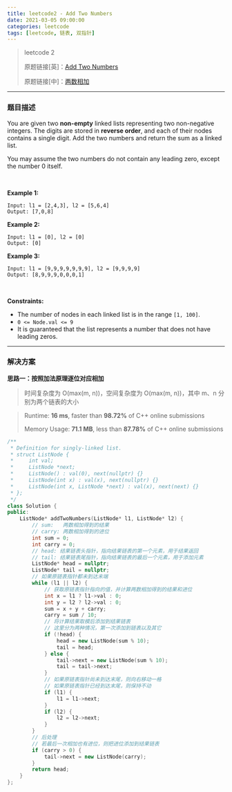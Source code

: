 ```yaml
---
title: leetcode2 - Add Two Numbers
date: 2021-03-05 09:00:00
categories: leetcode
tags: [leetcode, 链表, 双指针]
---
```


> leetcode 2
>
> 原题链接[英]：[Add Two Numbers](https://leetcode.com/problems/add-two-numbers/)
>
> 原题链接[中]：[两数相加](https://leetcode-cn.com/problems/add-two-numbers/)

<!--more-->

------

### 题目描述

You are given two **non-empty** linked lists representing two non-negative integers. The digits are stored in **reverse order**, and each of their nodes contains a single digit. Add the two numbers and return the sum as a linked list.

You may assume the two numbers do not contain any leading zero, except the number 0 itself.

<br/>

**Example 1:**

```
Input: l1 = [2,4,3], l2 = [5,6,4]
Output: [7,0,8]
```

**Example 2:**

```
Input: l1 = [0], l2 = [0]
Output: [0]
```

**Example 3:**

```
Input: l1 = [9,9,9,9,9,9,9], l2 = [9,9,9,9]
Output: [8,9,9,9,0,0,0,1]
```

 <br/>

**Constraints:**

- The number of nodes in each linked list is in the range `[1, 100]`.
- `0 <= Node.val <= 9`
- It is guaranteed that the list represents a number that does not have leading zeros.

---

### 解决方案

**思路一：按照加法原理逐位对应相加**

> 时间复杂度为 O(max(m, n))，空间复杂度为 O(max(m, n))，其中 m、n 分别为两个链表的大小

> Runtime: **16 ms**, faster than **98.72%** of C++ online submissions
>
> Memory Usage: **71.1 MB**, less than **87.78%** of C++ online submissions

```c++
/**
 * Definition for singly-linked list.
 * struct ListNode {
 *     int val;
 *     ListNode *next;
 *     ListNode() : val(0), next(nullptr) {}
 *     ListNode(int x) : val(x), next(nullptr) {}
 *     ListNode(int x, ListNode *next) : val(x), next(next) {}
 * };
 */
class Solution {
public:
    ListNode* addTwoNumbers(ListNode* l1, ListNode* l2) {
        // sum:   两数相加得到的结果
        // carry: 两数相加得到的进位
        int sum = 0;
        int carry = 0;
        // head: 结果链表头指针，指向结果链表的第一个元素，用于结果返回
        // tail: 结果链表尾指针，指向结果链表的最后一个元素，用于添加元素
        ListNode* head = nullptr;
        ListNode* tail = nullptr;
        // 如果原链表指针都未到达末端
        while (l1 || l2) {
            // 获取原链表指针指向的值，并计算两数相加得到的结果和进位
            int x = l1 ? l1->val : 0;
            int y = l2 ? l2->val : 0;
            sum = x + y + carry;
            carry = sum / 10;
            // 将计算结果取模后添加到结果链表
            // 这里分为两种情况，第一次添加到链表以及其它
            if (!head) {
                head = new ListNode(sum % 10);
                tail = head;
            } else {
                tail->next = new ListNode(sum % 10);
                tail = tail->next;
            }
            // 如果原链表指针尚未到达末尾，则向右移动一格
            // 如果原链表指针已经到达末尾，则保持不动
            if (l1) {
                l1 = l1->next;
            }
            if (l2) {
                l2 = l2->next;
            }
        }
        // 后处理
        // 若最后一次相加也有进位，则把进位添加到结果链表
        if (carry > 0) {
            tail->next = new ListNode(carry);
        }
        return head;
    }
};
```


